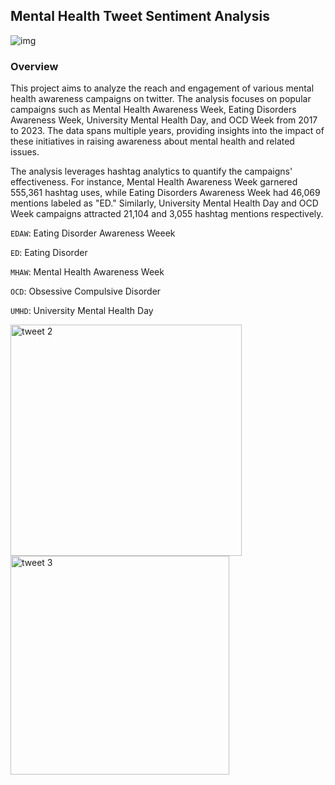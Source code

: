 ## Mental Health Tweet Sentiment Analysis
![img](https://github.com/AryanKapri88/Mental-Health-Tweet-Sentiment-Analysis/assets/110614822/7b9f4c90-0a74-4fd8-a1a6-bba1e811a984)

### Overview

This project aims to analyze the reach and engagement of various mental health awareness campaigns on twitter. The analysis focuses on popular campaigns such as Mental Health Awareness Week, Eating Disorders Awareness Week, University Mental Health Day, and OCD Week from 2017 to 2023. The data spans multiple years, providing insights into the impact of these initiatives in raising awareness about mental health and related issues.

The analysis leverages hashtag analytics to quantify the campaigns' effectiveness. For instance, Mental Health Awareness Week garnered 555,361 hashtag uses, while Eating Disorders Awareness Week had 46,069 mentions labeled as "ED." Similarly, University Mental Health Day and OCD Week campaigns attracted 21,104 and 3,055 hashtag mentions respectively.

`EDAW`: Eating Disorder Awareness Weeek

`ED`: Eating Disorder

`MHAW`: Mental Health Awareness Week

`OCD`: Obsessive Compulsive Disorder 

`UMHD`: University Mental Health Day


<img width="370" alt="tweet 2" src="https://github.com/AryanKapri88/Mental-Health-Tweet-Sentiment-Analysis/assets/110614822/3915f43e-16b6-4df2-92af-7ce035ed7776">  <img width="350" alt="tweet 3" src="https://github.com/AryanKapri88/Mental-Health-Tweet-Sentiment-Analysis/assets/110614822/0120b189-2fff-4d4b-97da-7c213153c730">

